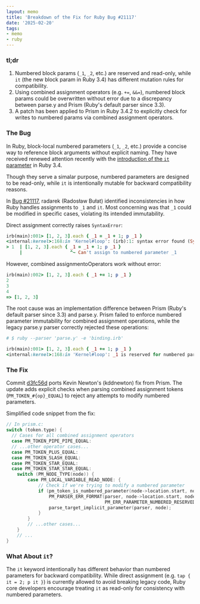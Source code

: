 ```yaml
---
layout: memo
title: 'Breakdown of the Fix for Ruby Bug #21117'
date: '2025-02-20'
tags:
- memo
- ruby
---
```


### tl;dr
1. Numbered block params (`_1`, `_2`, etc.) are reserved and read-only, while `it` (the new block param in Ruby 3.4) has different mutation rules for compatibility.
2. Using combined assignment operators (e.g. `+=`, `&&=`), numbered block params could be overwritten without error due to a discrepancy between parse.y and Prism (Ruby's default parser since 3.3).
3. A patch has been applied to Prism in Ruby 3.4.2 to explicitly check for writes to numbered params via combined assignment operators.

### The Bug

In Ruby, block-local numbered parameters (`_1`, `_2`, etc.) provide a concise way to reference block arguments without explicit naming. They have received renewed attention recently with the [introduction of the `it` parameter](https://bugs.ruby-lang.org/issues/18980) in Ruby 3.4.

Though they serve a simalar purpose, numbered parameters are designed to be read-only, while `it` is intentionally mutable for backward compatibility reasons.

In [Bug #21117](https://bugs.ruby-lang.org/issues/21117), radarek (Radosław Bułat) identified inconsistencies in how Ruby handles assignments to `_1` and `it`. Most concerning was that `_1` could be modified in specific cases, violating its intended immutability.

Direct assignment correctly raises `SyntaxError`:
```ruby
irb(main):001> [1, 2, 3].each { _1 = _1 + 1; p _1 }
<internal:kernel>:168:in 'Kernel#loop': (irb):1: syntax error found (SyntaxError)
> 1  | [1, 2, 3].each { _1 = _1 + 1; p _1 }
     |                  ^~ Can't assign to numbered parameter _1
```

However, combined assignmentoOperators work without error:
```ruby
irb(main):002> [1, 2, 3].each { _1 += 1; p _1 }
2
3
4
=> [1, 2, 3]
```

The root cause was an implementation difference between Prism (Ruby's default parser since 3.3) and parse.y. Prism failed to enforce numbered parameter immutability for combined assignment operations, while the legacy parse.y parser correctly rejected these operations:

```ruby
# $ ruby --parser 'parse.y' -e 'binding.irb'

irb(main):001> [1, 2, 3].each { _1 += 1; p _1 }
<internal:kernel>:168:in 'Kernel#loop': _1 is reserved for numbered parameter (SyntaxError)
```

### The Fix

Commit [d3fc56d](https://github.com/ruby/ruby/commit/d3fc56dcfa7b408cc3b6788efad36fd8df3e55da) ports Kevin Newton's (kddnewton) fix from Prism. The update adds explicit checks when parsing combined assignment tokens (`PM_TOKEN_#{op}_EQUAL`) to reject any attempts to modify numbered parameters.

Simplified code snippet from the fix:

```c
// In prism.c:
switch (token.type) {
  // Cases for all combined assignment operators
  case PM_TOKEN_PIPE_PIPE_EQUAL:
  // ...other operator cases...
  case PM_TOKEN_PLUS_EQUAL:
  case PM_TOKEN_SLASH_EQUAL:
  case PM_TOKEN_STAR_EQUAL:
  case PM_TOKEN_STAR_STAR_EQUAL:
    switch (PM_NODE_TYPE(node)) {
        case PM_LOCAL_VARIABLE_READ_NODE: {
            // Check if we're trying to modify a numbered parameter
            if (pm_token_is_numbered_parameter(node->location.start, node->location.end)) {
                PM_PARSER_ERR_FORMAT(parser, node->location.start, node->location.end,
                                     PM_ERR_PARAMETER_NUMBERED_RESERVED, node->location.start);
                parse_target_implicit_parameter(parser, node);
            }
        }
        // ...other cases...
    }
    // ...
}
```

### What About `it`?

The `it` keyword intentionally has different behavior than numbered parameters for backward compatibility. While direct assignment (e.g. `tap { it = 2; p it }`) is currently allowed to avoid breaking legacy code, Ruby core developers encourage treating `it` as read-only for consistency with numbered parameters.
